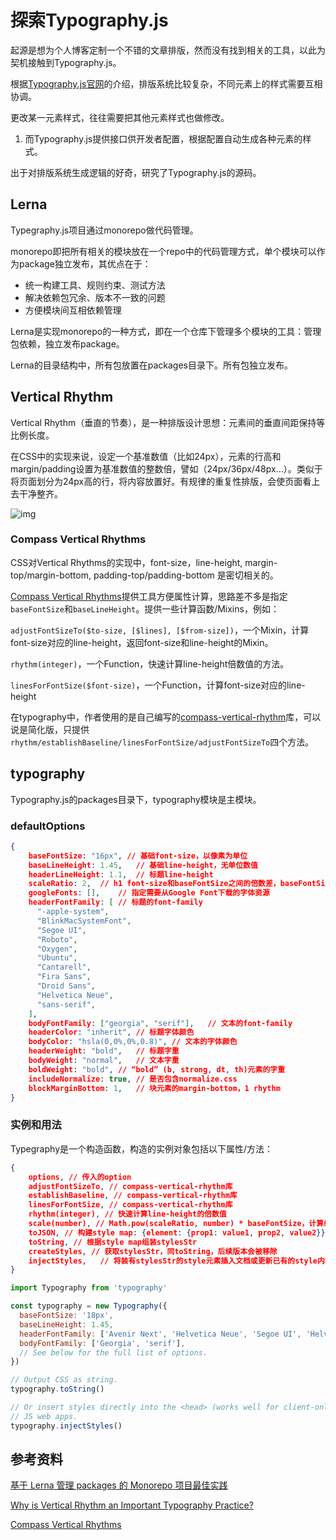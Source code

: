 # 探索Typography.js

起源是想为个人博客定制一个不错的文章排版，然而没有找到相关的工具，以此为契机接触到Typography.js。

根据[Typography.js官网](http://kyleamathews.github.io/typography.js/)的介绍，排版系统比较复杂，不同元素上的样式需要互相协调。

更改某一元素样式，往往需要把其他元素样式也做修改。

1. 而Typography.js提供接口供开发者配置，根据配置自动生成各种元素的样式。

出于对排版系统生成逻辑的好奇，研究了Typography.js的源码。

## Lerna

Typegraphy.js项目通过monorepo做代码管理。

monorepo即把所有相关的模块放在一个repo中的代码管理方式，单个模块可以作为package独立发布，其优点在于：

- 统一构建工具、规则约束、测试方法
- 解决依赖包冗余、版本不一致的问题
- 方便模块间互相依赖管理

Lerna是实现monorepo的一种方式，即在一个仓库下管理多个模块的工具：管理包依赖，独立发布package。

Lerna的目录结构中，所有包放置在packages目录下。所有包独立发布。



## Vertical Rhythm

Vertical Rhythm（垂直的节奏），是一种排版设计思想：元素间的垂直间距保持等比例长度。

在CSS中的实现来说，设定一个基准数值（比如24px），元素的行高和margin/padding设置为基准数值的整数倍，譬如（24px/36px/48px...）。类似于将页面划分为24px高的行，将内容放置好。有规律的重复性排版，会使页面看上去干净整齐。

![img](https://zellwk.com/images/2016/why-vertical-rhythm/separation-of-72px.png)

### Compass Vertical Rhythms

CSS对Vertical Rhythms的实现中，font-size，line-height,  margin-top/margin-bottom, padding-top/padding-bottom 是密切相关的。

[Compass Vertical Rhythms](http://compass-style.org/reference/compass/typography/vertical_rhythm/)提供工具方便属性计算，思路差不多是指定`baseFontSize`和`baseLineHeight`。提供一些计算函数/Mixins，例如：

`adjustFontSizeTo($to-size, [$lines], [$from-size])`，一个Mixin，计算font-size对应的line-height，返回font-size和line-height的Mixin。

`rhythm(integer)`，一个Function，快速计算line-height倍数值的方法。

`linesForFontSize($font-size)`，一个Function，计算font-size对应的line-height

在typography中，作者使用的是自己编写的[compass-vertical-rhythm](https://github.com/KyleAMathews/compass-vertical-rhythm)库，可以说是简化版，只提供`rhythm/establishBaseline/linesForFontSize/adjustFontSizeTo`四个方法。



## typography

Typography.js的packages目录下，typography模块是主模块。

### defaultOptions

``` json
{
  	baseFontSize: "16px", // 基础font-size，以像素为单位
    baseLineHeight: 1.45,	// 基础line-height，无单位数值
    headerLineHeight: 1.1,	// 标题line-height
    scaleRatio: 2,	// h1 font-size和baseFontSize之间的倍数差，baseFontSize = 16px, scaleRatio = 2, h1 fontSize = 32px
    googleFonts: [],	// 指定需要从Google Font下载的字体资源
    headerFontFamily: [	// 标题的font-family
      "-apple-system",
      "BlinkMacSystemFont",
      "Segoe UI",
      "Roboto",
      "Oxygen",
      "Ubuntu",
      "Cantarell",
      "Fira Sans",
      "Droid Sans",
      "Helvetica Neue",
      "sans-serif",
    ],
    bodyFontFamily: ["georgia", "serif"],	// 文本的font-family
    headerColor: "inherit",	// 标题字体颜色
    bodyColor: "hsla(0,0%,0%,0.8)", // 文本的字体颜色
    headerWeight: "bold",	// 标题字重
    bodyWeight: "normal",	// 文本字重
    boldWeight: "bold",	// “bold” (b, strong, dt, th)元素的字重
    includeNormalize: true, // 是否包含normalize.css
    blockMarginBottom: 1,	// 块元素的margin-bottom，1 rhythm
}
```

### 实例和用法

Typegraphy是一个构造函数，构造的实例对象包括以下属性/方法：

```json
{
	options, // 传入的option
	adjustFontSizeTo, // compass-vertical-rhythm库
	establishBaseline, // compass-vertical-rhythm库
	linesForFontSize, // compass-vertical-rhythm库
	rhythm(integer), // 快速计算line-height的倍数值
	scale(number), // Math.pow(scaleRatio, number) * baseFontSize，计算缩放值，应用于标题大小
	toJSON, // 构建style map: {element: {prop1: value1, prop2, value2}}
	toString, // 根据style map组装stylesStr
	createStyles, // 获取stylesStr，同toString，后续版本会被移除
	injectStyles,	// 将装有stylesStr的style元素插入文档或更新已有的style内容，style元素的id为typography.js。
}
```

``` javascript
import Typography from 'typography'

const typography = new Typography({
  baseFontSize: '18px',
  baseLineHeight: 1.45,
  headerFontFamily: ['Avenir Next', 'Helvetica Neue', 'Segoe UI', 'Helvetica', 'Arial', 'sans-serif'],
  bodyFontFamily: ['Georgia', 'serif'],
  // See below for the full list of options.
})

// Output CSS as string.
typography.toString()

// Or insert styles directly into the <head> (works well for client-only
// JS web apps.
typography.injectStyles()
```



### 

## 参考资料

[基于 Lerna 管理 packages 的 Monorepo 项目最佳实践](https://zhuanlan.zhihu.com/p/76349152)

[Why is Vertical Rhythm an Important Typography Practice?](https://zellwk.com/blog/why-vertical-rhythms/)

[Compass Vertical Rhythms](https://zellwk.com/blog/compass-vertical-rhythm/)

